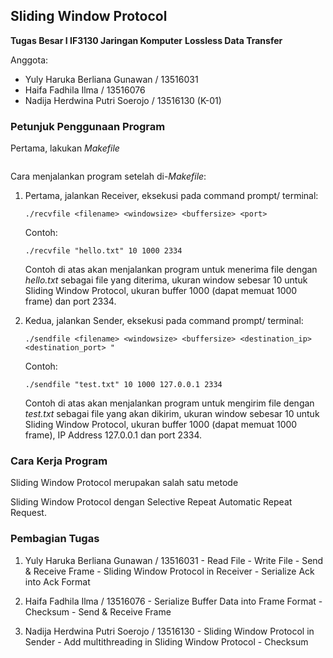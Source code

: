 ## Sliding Window Protocol
**Tugas Besar I IF3130 Jaringan Komputer**
**Lossless Data Transfer**

Anggota:
 - Yuly Haruka Berliana Gunawan / 13516031
 - Haifa Fadhila Ilma / 13516076
 - Nadija Herdwina Putri Soerojo / 13516130
	(K-01)

### Petunjuk Penggunaan Program
Pertama, lakukan *Makefile*
```

```
Cara menjalankan program setelah di-*Makefile*:
1.	Pertama, jalankan Receiver, eksekusi pada command prompt/ terminal:
	```
	./recvfile <filename> <windowsize> <buffersize> <port>
	```
	Contoh:
	```
	./recvfile "hello.txt" 10 1000 2334
	```
	Contoh di atas akan menjalankan program untuk menerima file dengan *hello.txt* sebagai file yang diterima, ukuran window sebesar 10 untuk Sliding Window Protocol, ukuran buffer 1000 (dapat memuat 1000 frame) dan port 2334.

2. Kedua, jalankan Sender, eksekusi pada command prompt/ terminal:
	```
	./sendfile <filename> <windowsize> <buffersize> <destination_ip> <destination_port> "
	```
	Contoh:
	```
	./sendfile "test.txt" 10 1000 127.0.0.1 2334
	```
	Contoh di atas akan menjalankan program untuk mengirim file dengan *test.txt* sebagai file yang akan dikirim, ukuran window sebesar 10 untuk Sliding Window Protocol, ukuran buffer 1000 (dapat memuat 1000 frame), IP Address 127.0.0.1 dan port 2334.


### Cara Kerja Program
Sliding Window Protocol merupakan salah satu metode

Sliding Window Protocol dengan Selective Repeat Automatic Repeat Request.

### Pembagian Tugas

1. Yuly Haruka Berliana Gunawan / 13516031
		- Read File
		- Write File
		- Send & Receive Frame
		- Sliding Window Protocol in Receiver
		- Serialize Ack into Ack Format

2. Haifa Fadhila Ilma / 13516076
		- Serialize Buffer Data into Frame Format
		- Checksum
		- Send & Receive Frame

2. Nadija Herdwina Putri Soerojo / 13516130
		- Sliding Window Protocol in Sender
		- Add multithreading in Sliding Window Protocol
		- Checksum
